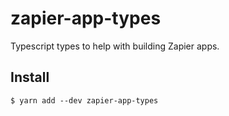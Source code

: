 # zapier-app-types

Typescript types to help with building Zapier apps.

## Install

```shell
$ yarn add --dev zapier-app-types
```

